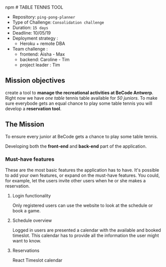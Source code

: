 npm # TABLE TENNIS TOOL

- Repository: `ping-pong-planner` 
- Type of Challenge: `Consolidation challenge`
- Duration: `15 days`
- Deadline: 10/05/19
- Deployment strategy : 
	- Heroku + remote DBA
- Team challenge : 
	- frontend: Aisha - Max
	- backend: Caroline - Tim
	- project leader : Tim

## Mission objectives

 create a tool to **manage the recreational activities at BeCode Antwerp**. Right now we have *one table* tennis table available for *50 juniors*. To make sure everybode gets an equal chance to play some table tennis you will develop a **reservation tool**.

## The Mission

To ensure every junior at BeCode gets a chance to play some table tennis.


Developing both the **front-end** and **back-end** part of the application. 

### Must-have features

These are the most basic features the application has to have. It's possible to add your own features, or expand on the must-have features. You could, for example, let the users invite other users when he or she makes a reservation. 


1. Login functionality

   Only registered users can use the website to look at the schedule or book a game. 

2. Schedule overview

   Logged in users are presented a calendar with the available and booked timeslot. This calendar has to provide all the information the user might want to know.
	
3. Reservations

   React Timeslot calendar
   





	

